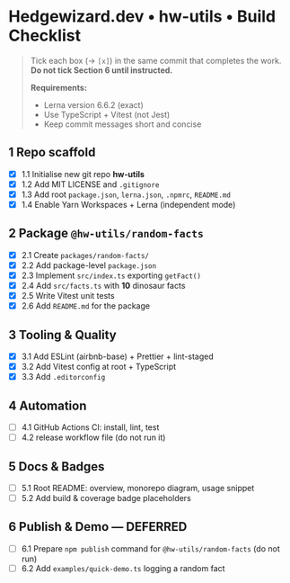# Hedgewizard.dev • hw-utils • Build Checklist

> Tick each box (→ `[x]`) in the same commit that completes the work.  
> **Do not tick Section 6 until instructed.**
> 
> **Requirements:**
> - Lerna version 6.6.2 (exact)
> - Use TypeScript + Vitest (not Jest)
> - Keep commit messages short and concise

## 1 Repo scaffold
- [x] 1.1 Initialise new git repo **hw-utils**
- [x] 1.2 Add MIT LICENSE and `.gitignore`
- [x] 1.3 Add root `package.json`, `lerna.json`, `.npmrc`, `README.md`
- [x] 1.4 Enable Yarn Workspaces + Lerna (independent mode)

## 2 Package `@hw-utils/random-facts`
- [x] 2.1 Create `packages/random-facts/`
- [x] 2.2 Add package-level `package.json`
- [x] 2.3 Implement `src/index.ts` exporting `getFact()`
- [x] 2.4 Add `src/facts.ts` with **10** dinosaur facts
- [x] 2.5 Write Vitest unit tests
- [x] 2.6 Add `README.md` for the package

## 3 Tooling & Quality
- [x] 3.1 Add ESLint (airbnb-base) + Prettier + lint-staged
- [x] 3.2 Add Vitest config at root + TypeScript
- [x] 3.3 Add `.editorconfig`

## 4 Automation
- [ ] 4.1 GitHub Actions CI: install, lint, test
- [ ] 4.2 release workflow file (do not run it)

## 5 Docs & Badges
- [ ] 5.1 Root README: overview, monorepo diagram, usage snippet
- [ ] 5.2 Add build & coverage badge placeholders

## 6 Publish & Demo — **DEFERRED**
- [ ] 6.1 Prepare `npm publish` command for `@hw-utils/random-facts` (do not run)
- [ ] 6.2 Add `examples/quick-demo.ts` logging a random fact 
